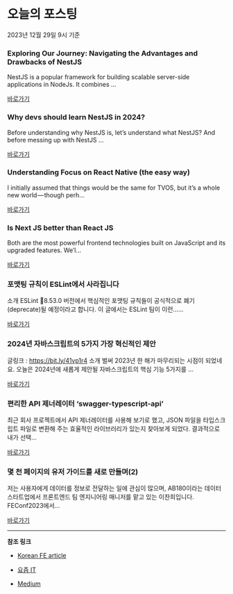 # 오늘의 포스팅 
2023년 12월 29일 9시 기준 

### Exploring Our Journey: Navigating the Advantages and Drawbacks of NestJS 

 NestJS is a popular framework for building scalable server-side applications in NodeJs. It combines ... 

 [바로가기](https://medium.com/@agounichams1/exploring-our-journey-navigating-the-advantages-and-drawbacks-of-nestjs-4df559c4852f?responsesOpen=true&sortBy=REVERSE_CHRON&source=topic_portal_recommended_stories---------0-84----------javascript----------9e1759e7_e5d6_4800_a83e_ed7208a58dce-------) 

### Why devs should learn NestJS in 2024? 

 Before understanding why NestJS is, let’s understand what NestJS? And before messing up with NestJS ... 

 [바로가기](https://medium.com/@upekshadilshan000/why-devs-should-learn-nestjs-in-2024-d59c4a0ae3ef?responsesOpen=true&sortBy=REVERSE_CHRON&source=topic_portal_recommended_stories---------0-84----------typescript----------2cb38af3_8a46_4e10_a8a7_0a72bf44cd9b-------) 

### Understanding Focus on React Native (the easy way) 

 I initially assumed that things would be the same for TVOS, but it’s a whole new world — though perh... 

 [바로가기](https://medium.com/@sofialz/understanding-focus-on-react-native-the-easy-way-d2646b0d2022?responsesOpen=true&sortBy=REVERSE_CHRON&source=topic_portal_recommended_stories---------0-84----------frontend----------2e9a16d5_1b38_4ba4_ac02_a08c67e0d0c9-------) 

### Is Next JS better than React JS 

 Both are the most powerful frontend technologies built on JavaScript and its upgraded features. We’l... 

 [바로가기](https://medium.com/@aakash6196/is-next-js-better-than-react-js-d9655c907200?responsesOpen=true&sortBy=REVERSE_CHRON&source=topic_portal_recommended_stories---------0-84----------reactjs----------ae7e5b3d_ef87_4827_88e3_0a0055b323ad-------) 

###  포맷팅 규칙이 ESLint에서 사라집니다 

 소개 ESLint 8.53.0 버전에서 핵심적인 포맷팅 규칙들이 공식적으로 폐기(deprecate)될 예정이라고 합니다. 이 글에서는 ESLint 팀이 이런…... 

 [바로가기](https://kofearticle.substack.com/p/korean-fe-article-eslint) 

###  2024년 자바스크립트의 5가지 가장 혁신적인 제안 

 글링크 : https://bit.ly/41vp1r4 소개 벌써 2023년 한 해가 마무리되는 시점이 되었네요. 오늘은 2024년에 새롭게 제안될 자바스크립트의 핵심 기능 5가지를 ... 

 [바로가기](https://kofearticle.substack.com/p/korean-fe-article-2024-5) 

### 편리한 API 제너레이터 ‘swagger-typescript-api’ 

 최근 회사 프로젝트에서 API 제너레이터를 사용해 보기로 했고, JSON 파일을 타입스크립트 파일로 변환해 주는 효율적인 라이브러리가 있는지 찾아보게 되었다. 결과적으로 내가 선택... 

 [바로가기](https://yozm.wishket.com/magazine/detail/2387/) 

### 몇 천 페이지의 유저 가이드를 새로 만들며(2) 

 저는 사용자에게 데이터를 정보로 전달하는 일에 관심이 많으며, AB180이라는 데이터 스타트업에서 프론트엔드 팀 엔지니어링 매니저를 맡고 있는 이찬희입니다. FEConf2023에서... 

 [바로가기](https://yozm.wishket.com/magazine/detail/2385/) 

---

**참조 링크**

- [Korean FE article](https://kofearticle.substack.com) 

- [요즘 IT](https://yozm.wishket.com/magazine) 

- [Medium](https://medium.com) 

